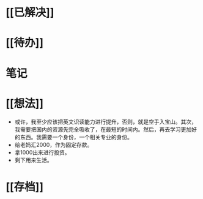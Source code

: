 # [[已解决]]

# [[待办]]

# 笔记


# [[想法]]
- 或许，我至少应该把英文识读能力进行提升，否则，就是空手入宝山。其次，我需要把国内的资源先完全吸收了，在最短的时间内。然后，再去学习更加好的东西。我需要一个身份，一个相关专业的身份。
- 给老妈汇2000，作为固定存款。
- 拿1000出来进行投资。
- 剩下用来生活。

# [[存档]]